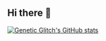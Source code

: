 ## Hi there 👋

[![Genetic Glitch's GitHub stats](https://github-readme-stats.vercel.app/api?username=geneticglitch)](https://github.com/anuraghazra/github-readme-stats)

<!--
**geneticglitch/geneticglitch** is a ✨ _special_ ✨ repository because its `README.md` (this file) appears on your GitHub profile.

Here are some ideas to get you started:

- 🔭 I’m currently working on ...
- 🌱 I’m currently learning ...
- 👯 I’m looking to collaborate on ...
- 🤔 I’m looking for help with ...
- 💬 Ask me about ...
- 📫 How to reach me: ...
- 😄 Pronouns: ...
- ⚡ Fun fact: ...
-->
